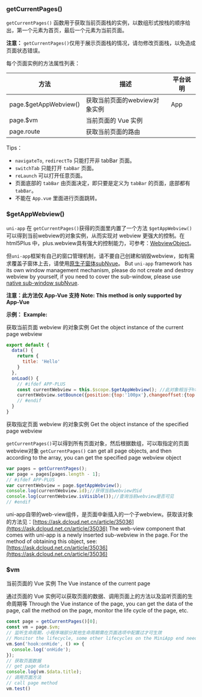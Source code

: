 
### getCurrentPages()

```getCurrentPages()``` 函数用于获取当前页面栈的实例，以数组形式按栈的顺序给出，第一个元素为首页，最后一个元素为当前页面。

**注意：** ``getCurrentPages()``仅用于展示页面栈的情况，请勿修改页面栈，以免造成页面状态错误。

每个页面实例的方法属性列表：

|方法|描述|平台说明|
|---|---|---|
|page.$getAppWebview()|获取当前页面的webview对象实例|App|
|page.$vm|当前页面的 Vue 实例||
|page.route|获取当前页面的路由|&nbsp;|

Tips：
* ``navigateTo``, ``redirectTo`` 只能打开非 tabBar 页面。
* ``switchTab`` 只能打开 ``tabBar`` 页面。
* ``reLaunch`` 可以打开任意页面。
* 页面底部的 ``tabBar`` 由页面决定，即只要是定义为 ``tabBar`` 的页面，底部都有 ``tabBar``。
* 不能在 ```App.vue``` 里面进行页面跳转。

### $getAppWebview()

```uni-app``` 在 ```getCurrentPages()```获得的页面里内置了一个方法 ```$getAppWebview()``` 可以得到当前webview的对象实例，从而实现对 webview 更强大的控制。在 html5Plus 中，plus.webview具有强大的控制能力，可参考：[WebviewObject](http://www.html5plus.org/doc/zh_cn/webview.html#plus.webview.WebviewObject)。

但`uni-app`框架有自己的窗口管理机制，请不要自己创建和销毁webview，如有需求覆盖子窗体上去，请使用[原生子窗体subNvue](/api/window/subNVues)。
But `uni-app` framework has its own window management mechanism, please do not create and destroy webview by yourself, if you need to cover the sub-window, please use [native sub-window subNvue](/api/window/subNVues).

**注意：此方法仅 App-Vue 支持**
**Note: This method is only supported by App-Vue**

**示例：**
**Example:**

获取当前页面 webview 的对象实例
Get the object instance of the current page webview
```javascript
export default {
  data() {
    return {
      title: 'Hello'
    }
  },
  onLoad() {
    // #ifdef APP-PLUS
    const currentWebview = this.$scope.$getAppWebview(); //此对象相当于html5plus里的plus.webview.currentWebview()。在uni-app里vue页面直接使用plus.webview.currentWebview()无效
    currentWebview.setBounce({position:{top:'100px'},changeoffset:{top:'0px'}}); //动态重设bounce效果
    // #endif
  }
}
```

获取指定页面 webview 的对象实例
Get the object instance of the specified page webview

`getCurrentPages()`可以得到所有页面对象，然后根据数组，可以取指定的页面webview对象
`getCurrentPages()` can get all page objects, and then according to the array, you can get the specified page webview object
```javascript
var pages = getCurrentPages();
var page = pages[pages.length - 1];
// #ifdef APP-PLUS
var currentWebview = page.$getAppWebview();
console.log(currentWebview.id);//获得当前webview的id
console.log(currentWebview.isVisible());//查询当前webview是否可见
// #endif
```

uni-app自带的web-view组件，是页面中新插入的一个子webview。获取该对象的方法见：[https://ask.dcloud.net.cn/article/35036](https://ask.dcloud.net.cn/article/35036)
The web-view component that comes with uni-app is a newly inserted sub-webview in the page. For the method of obtaining this object, see: [https://ask.dcloud.net.cn/article/35036](https://ask.dcloud.net.cn/article/35036)


### $vm

当前页面的 Vue 实例
The Vue instance of the current page

通过页面的 Vue 实例可以获取页面的数据、调用页面上的方法以及监听页面的生命周期等
Through the Vue instance of the page, you can get the data of the page, call the method on the page, monitor the life cycle of the page, etc.

```js
const page = getCurrentPages()[0];
const vm = page.$vm;
// 监听生命周期，小程序端部分其他生命周期需在页面选项中配置过才可生效
// Monitor the lifecycle, some other lifecycles on the MiniApp end need to be configured in the page options to take effect
vm.$on('hook:onHide', () => {
  console.log('onHide');
});
// 获取页面数据
// get page data
console.log(vm.$data.title);
// 调用页面方法
// call page method
vm.test()
```
